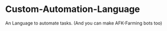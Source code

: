 # Custom-Automation-Language
An Language to automate tasks. (And you can make AFK-Farming bots too)
